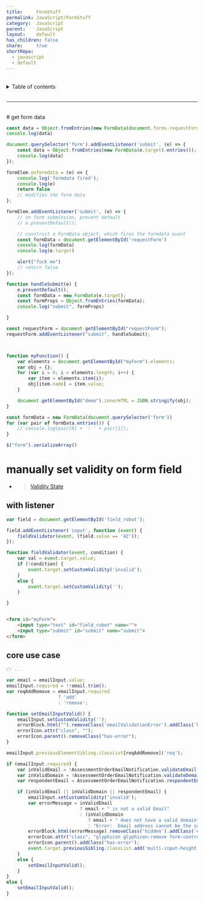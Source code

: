 ```yaml
---
title:     FormStuff
permalink: JavaScript/FormStuff
category:  JavaScript
parent:    JavaScript
layout:    default
has_children: false
share:     true
shortRepo:
  - javascript
  - default
---
```


<br/>                

<details markdown="block">                      
<summary>                      
Table of contents                      
</summary>                      
{: .text-delta }                      
1. TOC                      
{:toc}                      
</details>                      

<br/>                      

***                      

<br/>      
# get form data      

```javascript      
const data = Object.fromEntries(new FormData(document.forms.requestForm).entries());
console.log(data)      
```      

```javascript      
document.querySelector('form').addEventListener('submit', (e) => {
    const data = Object.fromEntries(new FormData(e.target).entries());
    console.log(data)
});      
```      

```javascript      
formElem.onformdata = (e) => {
    console.log('formdata fired');
    console.log(e)
    return false
    // modifies the form data      
};

formElem.addEventListener('submit', (e) => {
    // on form submission, prevent default      
    // e.preventDefault();      

    // construct a FormData object, which fires the formdata event      
    const formData = document.getElementById('requestForm')
    console.log(formData)
    console.log(e.target)

    alert("fuck me")
    // return false      
});      
```      

```javascript      
function handleSubmit(e) {
    e.preventDefault();
    const formData = new FormData(e.target);
    const formProps = Object.fromEntries(formData);
    console.log("submit", formProps)

}

const requestForm = document.getElementById("requestForm");
requestForm.addEventListener("submit", handleSubmit);

```      

```javascript      


function myFunction() {
    var elements = document.getElementById("myForm").elements;
    var obj = {};
    for (var i = 0; i < elements.length; i++) {
        var item = elements.item(i);
        obj[item.name] = item.value;
    }

    document.getElementById("demo").innerHTML = JSON.stringify(obj);
}      
```      

```javascript      
const formData = new FormData(document.querySelector('form'))
for (var pair of formData.entries()) {
    // console.log(pair[0] + ': ' + pair[1]);      
}

$("form").serializeArray()

```      

# manually set validity on form field

- > [Validity State](https://developer.mozilla.org/en-US/docs/Web/API/ValidityState)

## with listener

```javascript      
var field = document.getElementById('field_robot');

field.addEventListener('input', function (event) {
    fieldValidator(event, (field.value == '42'));
});

function fieldValidator(event, condition) {
    var val = event.target.value;
    if (!condition) {
        event.target.setCustomValidity('invalid');
    }
    else {
        event.target.setCustomValidity('');
    }

}    
```      

```html    

<form id="myForm">
    <input type="text" id="field_robot" name="">
    <input type="submit" id="submit" name="submit">
</form>      
```    

## core use case

```javascript      
// ...    

var email = emailInput.value;
emailInput.required = !!email.trim();
var reqAddRemove = emailInput.required
                   ? 'add'
                   : 'remove';

function setEmailInputValid() {
    emailInput.setCustomValidity('');
    errorBlock.html("").removeClass('emailValidationError').addClass('hidden');
    errorIcon.attr("class", "");
    errorIcon.parent().removeClass("has-error");
}

emailInput.previousElementSibling.classList[reqAddRemove]('req');

if (emailInput.required) {
    var inValidEmail = !AssessmentOrderEmailNotification.validateEmail(email);
    var inValidDomain = !AssessmentOrderEmailNotification.validateDomain(email);
    var respondentEmail = AssessmentOrderEmailNotification.respondentEmailCheck(email);

    if (inValidEmail || inValidDomain || respondentEmail) {
        emailInput.setCustomValidity('invalid');
        var errorMessage = inValidEmail
                           ? email + " is not a valid Email"
                           : (inValidDomain
                              ? email + " does not have a valid domain"
                              : "Error:  Email address cannot be the same as the assessment respondent.");
        errorBlock.html(errorMessage).removeClass('hidden').addClass('emailValidationError');
        errorIcon.attr("class", "glyphicon glyphicon-remove form-control-feedback");
        errorIcon.parent().addClass("has-error");
        event.target.previousSibling.classList.add('multi-input-height');
    }
    else {
        setEmailInputValid();
    }
}
else {
    setEmailInputValid();
}    
```